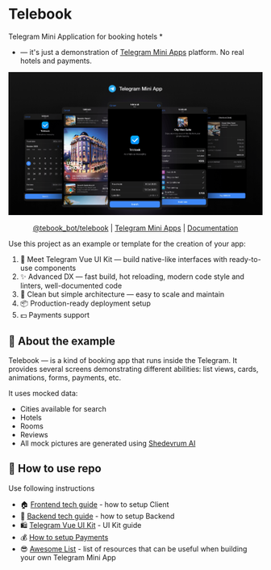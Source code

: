 # Telebook

Telegram Mini Application for booking hotels *

* — it's just a demonstration of [Telegram Mini Apps](https://core.telegram.org/bots/webapps) platform. No real hotels and payments.

<p align="center">
  <a href="https://t.me/tebook_bot/telebook">
    <picture>
      <source media="(prefers-color-scheme: dark)"  srcset="./docs/assets/cover.png">
      <source media="(prefers-color-scheme: light)" srcset="./docs/assets/cover-light.png">
      <img alt="Editor.js Logo" src="./docs/assets/cover.png">
    </picture>
  </a>
</p>

<p align="center">
 <a href="https://t.me/tebook_bot/telebook">@tebook_bot/telebook</a> |
  <a href="https://core.telegram.org/bots/webapps">Telegram Mini Apps</a> |
  <a href="#-how-to-use-repo">Documentation</a>
</p>

Use this project as an example or template for the creation of your app:

1. 🧩 Meet Telegram Vue UI Kit — build native-like interfaces with ready-to-use components
2. ✨ Advanced DX — fast build, hot reloading, modern code style and linters, well-documented code
3. 💎 Clean but simple architecture — easy to scale and maintain
4. 📦 Production-ready deployment setup
5. 💵 Payments support

## 👋 About the example

Telebook — is a kind of booking app that runs inside the Telegram. It provides several screens demonstrating different abilities: list views, cards, animations, forms, payments, etc.

It uses mocked data:
- Cities available for search
- Hotels
- Rooms
- Reviews
- All mock pictures are generated using [Shedevrum AI](https://shedevrum.ai)

## 📖 How to use repo

Use following instructions

- 🏠 [Frontend tech guide](./client/README.md) - how to setup Client
- 🎁 [Backend tech guide](./server/README.md) - how to setup Backend
- 🛍️ [Telegram Vue UI Kit](./client/src/presentation/components/README.md) - UI Kit guide
- 💰 [How to setup Payments](./docs/Payments.md)
- 😎 [Awesome List](./docs/Awesome.md) - list of resources that can be useful when building your own Telegram Mini App
